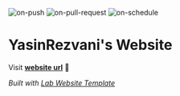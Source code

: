 
  ![on-push](../../actions/workflows/on-push.yaml/badge.svg)
  ![on-pull-request](../../actions/workflows/on-pull-request.yaml/badge.svg)
  ![on-schedule](../../actions/workflows/on-schedule.yaml/badge.svg)

  # YasinRezvani's Website

  Visit **[website url](#)** 🚀

  _Built with [Lab Website Template](https://greene-lab.gitbook.io/lab-website-template-docs)_
